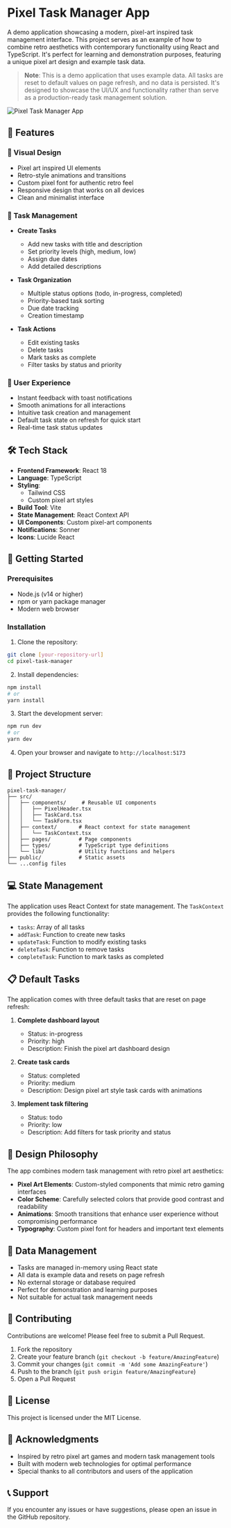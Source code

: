 # Pixel Task Manager App

A demo application showcasing a modern, pixel-art inspired task management interface. This project serves as an example of how to combine retro aesthetics with contemporary functionality using React and TypeScript. It's perfect for learning and demonstration purposes, featuring a unique pixel art design and example task data.

> **Note**: This is a demo application that uses example data. All tasks are reset to default values on page refresh, and no data is persisted. It's designed to showcase the UI/UX and functionality rather than serve as a production-ready task management solution.

![Pixel Task Manager App](public/preview.png)

## 🌟 Features

### 🎨 Visual Design
- Pixel art inspired UI elements
- Retro-style animations and transitions
- Custom pixel font for authentic retro feel
- Responsive design that works on all devices
- Clean and minimalist interface

### 📝 Task Management
- **Create Tasks**
  - Add new tasks with title and description
  - Set priority levels (high, medium, low)
  - Assign due dates
  - Add detailed descriptions

- **Task Organization**
  - Multiple status options (todo, in-progress, completed)
  - Priority-based task sorting
  - Due date tracking
  - Creation timestamp

- **Task Actions**
  - Edit existing tasks
  - Delete tasks
  - Mark tasks as complete
  - Filter tasks by status and priority

### 🎯 User Experience
- Instant feedback with toast notifications
- Smooth animations for all interactions
- Intuitive task creation and management
- Default task state on refresh for quick start
- Real-time task status updates

## 🛠️ Tech Stack

- **Frontend Framework**: React 18
- **Language**: TypeScript
- **Styling**: 
  - Tailwind CSS
  - Custom pixel art styles
- **Build Tool**: Vite
- **State Management**: React Context API
- **UI Components**: Custom pixel-art components
- **Notifications**: Sonner
- **Icons**: Lucide React

## 🚀 Getting Started

### Prerequisites

- Node.js (v14 or higher)
- npm or yarn package manager
- Modern web browser

### Installation

1. Clone the repository:
```bash
git clone [your-repository-url]
cd pixel-task-manager
```

2. Install dependencies:
```bash
npm install
# or
yarn install
```

3. Start the development server:
```bash
npm run dev
# or
yarn dev
```

4. Open your browser and navigate to `http://localhost:5173`

## 📁 Project Structure

```
pixel-task-manager/
├── src/
│   ├── components/     # Reusable UI components
│   │   ├── PixelHeader.tsx
│   │   ├── TaskCard.tsx
│   │   └── TaskForm.tsx
│   ├── context/       # React context for state management
│   │   └── TaskContext.tsx
│   ├── pages/         # Page components
│   ├── types/         # TypeScript type definitions
│   └── lib/           # Utility functions and helpers
├── public/            # Static assets
└── ...config files
```

## 💻 State Management

The application uses React Context for state management. The `TaskContext` provides the following functionality:

- `tasks`: Array of all tasks
- `addTask`: Function to create new tasks
- `updateTask`: Function to modify existing tasks
- `deleteTask`: Function to remove tasks
- `completeTask`: Function to mark tasks as completed

## 📋 Default Tasks

The application comes with three default tasks that are reset on page refresh:

1. **Complete dashboard layout**
   - Status: in-progress
   - Priority: high
   - Description: Finish the pixel art dashboard design

2. **Create task cards**
   - Status: completed
   - Priority: medium
   - Description: Design pixel art style task cards with animations

3. **Implement task filtering**
   - Status: todo
   - Priority: low
   - Description: Add filters for task priority and status

## 🎨 Design Philosophy

The app combines modern task management with retro pixel art aesthetics:

- **Pixel Art Elements**: Custom-styled components that mimic retro gaming interfaces
- **Color Scheme**: Carefully selected colors that provide good contrast and readability
- **Animations**: Smooth transitions that enhance user experience without compromising performance
- **Typography**: Custom pixel font for headers and important text elements

## 🔄 Data Management

- Tasks are managed in-memory using React state
- All data is example data and resets on page refresh
- No external storage or database required
- Perfect for demonstration and learning purposes
- Not suitable for actual task management needs

## 🤝 Contributing

Contributions are welcome! Please feel free to submit a Pull Request.

1. Fork the repository
2. Create your feature branch (`git checkout -b feature/AmazingFeature`)
3. Commit your changes (`git commit -m 'Add some AmazingFeature'`)
4. Push to the branch (`git push origin feature/AmazingFeature`)
5. Open a Pull Request

## 📄 License

This project is licensed under the MIT License.

## 🙏 Acknowledgments

- Inspired by retro pixel art games and modern task management tools
- Built with modern web technologies for optimal performance
- Special thanks to all contributors and users of the application

## 📞 Support

If you encounter any issues or have suggestions, please open an issue in the GitHub repository.
